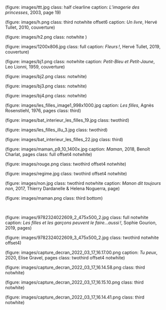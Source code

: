 
(figure: images/ttt.jpg class: half clearline caption: _L’imagerie des princesses_, 2003, page 19)

(figure: images/h.png class: third notwhite offset6 caption: _Un livre_, Hervé Tullet, 2010, couverture)

(figure: images/h2.png class: notwhite )

(figure: images/1200x806.jpg class: full caption: _Fleurs !_, Hervé Tullet, 2019, couverture)

(figure: images/bj1.png class: notwhite caption: _Petit-Bleu et Petit-Jaune_, Leo Lionni, 1959, couverture)

(figure: images/bj2.png class: notwhite)

(figure: images/bj3.png class: notwhite)

(figure: images/bj4.png class: notwhite)

(figure: images/les_filles_image1_998x1000.jpg caption: _Les filles_, Agnès Rosenstiehl, 1976, pages class: third)

(figure: images/bat_interieur_les_filles_19.jpg class: twothird)

(figure: images/les_filles_illu_3.jpg class: twothird)

(figure: images/bat_interieur_les_filles_22.jpg class: third)

(figure: images/maman_p9_10_1400x.jpg caption: _Maman_, 2018, Benoît Charlat, pages  class: full offset4 notwhite)

(figure: images/rouge.png  class: twothird offset4 notwhite)

(figure: images/regime.jpg  class: twothird offset4 notwhite)

(figure: images/non.jpg  class: twothird notwhite caption: _Manon dit toujours non_, 2017, Thierry Dardanelle & Helena Noguerra, page)

(figure: images/maman.png class: third bottom)

<br class="breakpage">

(figure: images/9782324022609_2_475x500_2.jpg class: full notwhite caption: _Les filles et les garçons peuvent le faire...aussi !_, Sophie Gourion, 2019, pages)

(figure: images/9782324022609_3_475x500_2.jpg class: twothird notwhite offset4)

(figure: images/capture_decran_2022_03_17_16.17.00.png caption: _Tu peux_, 2020, Elise Gravel, pages class: twothird offset4 notwhite)

(figure: images/capture_decran_2022_03_17_16.14.58.png class: third notwhite)

(figure: images/capture_decran_2022_03_17_16.15.10.png class: third notwhite)

(figure: images/capture_decran_2022_03_17_16.14.41.png class: third notwhite)